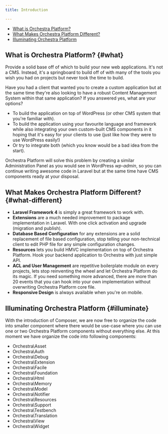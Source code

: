```yaml
---
title: Introduction

---
```


* [What is Orchestra Platform?](#what)
* [What Makes Orchestra Platform Different?](#what-different)
* [Illuminating Orchestra Platform](#illuminate)

## What is Orchestra Platform? {#what}

Provide a solid base off of which to build your new web applications. It's not a CMS. Instead, it's a springboard to build off of with many of the tools you wish you had on projects but never took the time to build. 

Have you had a client that wanted you to create a custom application but at the same time they're also looking to have a robust Content Management System within that same application? If you answered yes, what are your options?

* To build the application on top of WordPress (or other CMS system that you're familiar with).
* To build the application using your favourite language and framework while also integrating your own custom-built CMS components in it hoping that it's easy for your clients to use (just like how they were to use WordPress easily!)
* Or try to integrate both (which you know would be a bad idea from the start).

Orchestra Platform will solve this problem by creating a similar Administration Panel as you would see in WordPress *wp-admin*, so you can continue writing awesome code in Laravel but at the same time have CMS components ready at your disposal.


## What Makes Orchestra Platform Different? {#what-different}

* **Laravel Framework 4** is simply a great framework to work with.
* **Extensions** are a much needed improvement to package implementation in Laravel. With one click activation and upgrade (migration and publish).
* **Database Based Configuration** for any extensions are a solid replacement of file based configuration, stop telling your non-technical client to edit PHP file for any simple configuration changes.
* **Resources** lets you build HMVC implementation on top of Orchestra Platform. Hook your backend application to Orchestra with just simple API.
* **ACL and User Management** are repetitive boilerplate module on every projects, lets stop reinventing the wheel and let Orchestra Platform do its magic. If you need something more advanced, there are more than 20 events that you can hook into your own implementation without overwriting Orchestra Platform core file.
* **Responsive Design** is always available when you're on mobile.

## Illuminating Orchestra Platform {#illuminate}

With the introduction of Composer, we are now free to organize the code into smaller component where there would be use-case where you can use one or two Orchestra Platform components without everything else. At this moment we have organize the code into following components:

* Orchestra\Asset
* Orchestra\Auth
* Orchestra\Debug
* Orchestra\Extension
* Orchestra\Facile
* Orchestra\Foundation
* Orchestra\Html
* Orchestra\Memory
* Orchestra\Model
* Orchestra\Notifier
* Orchestra\Resources
* Orchestra\Support
* Orchestra\Testbench
* Orchestra\Translation
* Orchestra\View
* Orchestra\Widget
